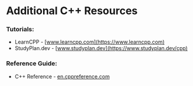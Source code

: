 # Additional C++ Resources
### Tutorials:
- LearnCPP -  [www.learncpp.com](https://www.learncpp.com)
- StudyPlan.dev - [www.studyplan.dev](https://www.studyplan.dev/cpp)

### Reference Guide:
- C++ Reference - [en.cppreference.com](https://en.cppreference.com/w/)

